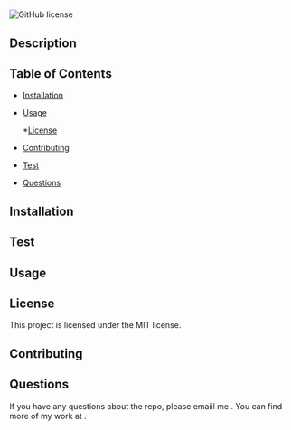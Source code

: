 # 
  ![GitHub license](https://img.shields.io/badge/license-MIT-blue.svg)
## Description


## Table of Contents 

* [Installation](#installation)

* [Usage](#usage)

    *[License](#license)
    
* [Contributing](#contributing)

* [Test](#test)

* [Questions](#questions)


## Installation


## Test


## Usage

## License

This project is licensed under the MIT license.

## Contributing


## Questions

If you have any questions about the repo, please emaiil me . You can find more of my work at [](https://github.com//).

